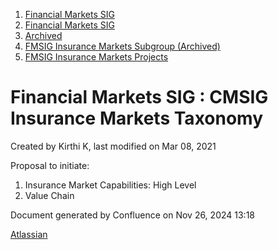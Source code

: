 1. [Financial Markets SIG](index.html)
2. [Financial Markets SIG](Financial-Markets-SIG_20545549.html)
3. [Archived](Archived_20558304.html)
4. [FMSIG Insurance Markets Subgroup (Archived)](20545637.html)
5. [FMSIG Insurance Markets Projects](FMSIG-Insurance-Markets-Projects_20545648.html)

# Financial Markets SIG : CMSIG Insurance Markets Taxonomy

Created by Kirthi K, last modified on Mar 08, 2021

Proposal to initiate:

1. Insurance Market Capabilities: High Level
2. Value Chain

Document generated by Confluence on Nov 26, 2024 13:18

[Atlassian](http://www.atlassian.com/)
